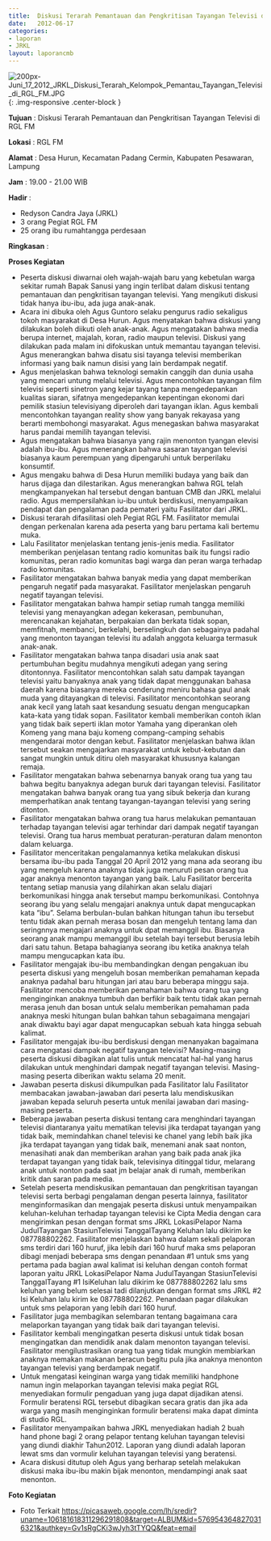 ```yaml
---	
title: 	Diskusi Terarah Pemantauan dan Pengkritisan Tayangan Televisi di RGL FM
date: 	2012-06-17
categories:	
- laporan	
- JRKL	
layout: laporancmb	
---	
```

	
![200px-Juni_17_2012_JRKL_Diskusi_Terarah_Kelompok_Pemantau_Tayangan_Televisi_di_RGL_FM.JPG](/uploads/200px-Juni_17_2012_JRKL_Diskusi_Terarah_Kelompok_Pemantau_Tayangan_Televisi_di_RGL_FM.JPG){: .img-responsive .center-block }	
	
**Tujuan** :	Diskusi Terarah Pemantauan dan Pengkritisan Tayangan Televisi di RGL FM
	
**Lokasi** :	RGL FM
	
**Alamat** : 	Desa Hurun, Kecamatan Padang Cermin, Kabupaten Pesawaran, Lampung
	
**Jam** :	19.00 - 21.00 WIB
	
**Hadir** :	
*	Redyson Candra Jaya (JRKL)
*	3 orang Pegiat RGL FM
*	25 orang ibu rumahtangga perdesaan

**Ringkasan** :

**Proses Kegiatan**
*	Peserta diskusi diwarnai oleh wajah-wajah baru yang kebetulan warga sekitar rumah Bapak Sanusi yang ingin terlibat dalam diskusi tentang pemantauan dan pengkritisan tayangan televisi. Yang mengikuti diskusi tidak hanya ibu-ibu, ada juga anak-anak.
*	Acara ini dibuka oleh Agus Guntoro selaku pengurus radio sekaligus tokoh masyarakat di Desa Hurun. Agus menyatakan bahwa diskusi yang dilakukan boleh diikuti oleh anak-anak. Agus mengatakan bahwa media berupa internet, majalah, koran, radio maupun televisi. Diskusi yang dilakukan pada malam ini difokuskan untuk memantau tayangan televisi. Agus menerangkan bahwa disatu sisi tayanga televisi memberikan informasi yang baik namun disisi yang lain berdampak negatif.
*	Agus menjelaskan bahwa teknologi semakin canggih dan dunia usaha yang mencari untung melalui televisi. Agus mencontohkan tayangan film televisi seperti sinetron yang kejar tayang tanpa mengedepankan kualitas siaran, sifatnya mengedepankan kepentingan ekonomi dari pemilik stasiun televisiyang diperoleh dari tayangan iklan. Agus kembali mencontohkan tayangan reality show yang banyak rekayasa yang berarti membohongi masyarakat. Agus menegaskan bahwa masyarakat harus pandai memilih tayangan televisi.
*	Agus mengatakan bahwa biasanya yang rajin menonton tyangan elevisi adalah ibu-ibu. Agus menerangkan bahwa sasaran tayangan televisi biasanya kaum perempuan yang dipengaruhi untuk berperilaku konsumtif.
*	Agus mengaku bahwa di Desa Hurun memiliki budaya yang baik dan harus dijaga dan dilestarikan. Agus menerangkan bahwa RGL telah mengkampanyekan hal tersebut dengan bantuan CMB dan JRKL melalui radio. Agus mempersilahkan iu-ibu untuk berdiskusi, menyampaikan pendapat dan pengalaman pada pemateri yaitu Fasilitator dari JRKL.
*	Diskusi terarah difasilitasi oleh Pegiat RGL FM. Fasilitator memulai dengan perkenalan karena ada peserta yang baru pertama kali bertemu muka.
*	Lalu Fasilitator menjelaskan tentang jenis-jenis media. Fasilitator memberikan penjelasan tentang radio komunitas baik itu fungsi radio komunitas, peran radio komunitas bagi warga dan peran warga terhadap radio komunitas.
*	Fasilitator mengatakan bahwa banyak media yang dapat memberikan pengaruh negatif pada masyarakat. Fasilitator menjelaskan pengaruh negatif tayangan televisi.
*	Fasilitator mengatakan bahwa hampir setiap rumah tangga memiliki televisi yang menayangkan adegan kekerasan, pembunuhan, merencanakan kejahatan, berpakaian dan berkata tidak sopan, memfitnah, membanci, berkelahi, berselingkuh dan sebagainya padahal yang menonton tayangan televisi itu adalah anggota keluarga termasuk anak-anak.
*	Fasilitator mengatakan bahwa tanpa disadari usia anak saat pertumbuhan begitu mudahnya mengikuti adegan yang sering ditontonnya. Fasilitator mencontohkan salah satu dampak tayangan televisi yaitu banyaknya anak yang tidak dapat menggunakan bahasa daerah karena biasanya mereka cenderung meniru bahasa gaul anak muda yang ditayangkan di televisi. Fasilitator mencontohkan seorang anak kecil yang latah saat kesandung sesuatu dengan mengucapkan kata-kata yang tidak sopan. Fasilitator kembali memberikan contoh iklan yang tidak baik seperti iklan motor Yamaha yang diperankan oleh Komeng yang mana baju komeng compang-camping sehabis mengendarai motor dengan kebut. Fasilitator menjelaskan bahwa iklan tersebut seakan mengajarkan masyarakat untuk kebut-kebutan dan sangat mungkin untuk ditiru oleh masyarakat khususnya kalangan remaja.
*	Fasilitator mengatakan bahwa sebenarnya banyak orang tua yang tau bahwa begitu banyaknya adegan buruk dari tayangan televisi. Fasilitator mengatakan bahwa banyak orang tua yang sibuk bekerja dan kurang memperhatikan anak tentang tayangan-tayangan televisi yang sering ditonton.
*	Fasilitator mengatakan bahwa orang tua harus melakukan pemantauan terhadap tayangan televisi agar terhindar dari dampak negatif tayangan televisi. Orang tua harus membuat peraturan-peraturan dalam menonton dalam keluarga.
*	Fasilitator menceritakan pengalamannya ketika melakukan diskusi bersama ibu-ibu pada Tanggal 20 April 2012 yang mana ada seorang ibu yang mengeluh karena anaknya tidak juga menuruti pesan orang tua agar anaknya menonton tayangan yang baik. Lalu Fasilitator bercerita tentang setiap manusia yang dilahirkan akan selalu diajari berkomunikasi hingga anak tersebut mampu berkomunikasi. Contohnya seorang ibu yang selalu mengajari anaknya untuk dapat mengucapkan kata “ibu”. Selama berbulan-bulan bahkan hitungan tahun ibu tersebut tentu tidak akan pernah merasa bosan dan mengeluh tentang lama dan seringnnya mengajari anaknya untuk dpat memanggil ibu. Biasanya seorang anak mampu memanggil ibu setelah bayi tersebut berusia lebih dari satu tahun. Betapa bahagianya seorang ibu ketika anaknya telah mampu mengucapkan kata ibu.
*	Fasilitator mengajak ibu-ibu membandingkan dengan pengakuan ibu peserta diskusi yang mengeluh bosan memberikan pemahaman kepada anaknya padahal baru hitungan jari atau baru beberapa minggu saja. Fasilitator mencoba memberikan pemahaman bahwa orang tua yang menginginkan anaknya tumbuh dan berfikir baik tentu tidak akan pernah merasa jenuh dan bosan untuk selalu memberikan pemahaman pada anaknya meski hitungan bulan bahkan tahun sebagaimana mengajari anak diwaktu bayi agar dapat mengucapkan sebuah kata hingga sebuah kalimat.
*	Fasilitator mengajak ibu-ibu berdiskusi dengan menanyakan bagaimana cara mengatasi dampak negatif tayangan televisi? Masing-masing peserta diskusi dibagikan alat tulis untuk mencatat hal-hal yang harus dilakukan untuk menghindari dampak negatif tayangan televisi. Masing-masing peserta diberikan waktu selama 20 menit.
*	Jawaban peserta diskusi dikumpulkan pada Fasilitator lalu Fasilitator membacakan jawaban-jawaban dari peserta lalu mendiskusikan jawaban kepada seluruh peserta untuk menilai jawaban dari masing-masing peserta.
*	Beberapa jawaban peserta diskusi tentang cara menghindari tayangan televisi diantaranya yaitu mematikan televisi jika terdapat tayangan yang tidak baik, memindahkan chanel televisi ke chanel yang lebih baik jika jika terdapat tayangan yang tidak baik, menemani anak saat nonton, menasihati anak dan memberikan arahan yang baik pada anak jika terdapat tayangan yang tidak baik, televisinya ditinggal tidur, melarang anak untuk nonton pada saat jm belajar anak di rumah, memberikan kritik dan saran pada media.
*	Setelah peserta mendiskusikan pemantauan dan pengkritisan tayangan televisi serta berbagi pengalaman dengan peserta lainnya, fasilitator menginformasikan dan mengajak peserta diskusi untuk menyampaikan keluhan-keluhan terhadap tayangan televisi ke Cipta Media dengan cara mengirimkan pesan dengan format sms JRKL <spasi> LokasiPelapor <spasi> Nama <spasi> JudulTayangan <spasi> StasiunTelevisi <spasi> TanggalTayang <spasi> Keluhan lalu dikirim ke 087788802262. Fasilitator menjelaskan bahwa dalam sekali pelaporan sms terdiri dari 160 huruf, jika lebih dari 160 huruf maka sms pelaporan dibagi menjadi beberapa sms dengan penandaan #1 untuk sms yang pertama pada bagian awal kalimat isi keluhan dengan contoh format laporan yaitu JRKL <spasi> LokasiPelapor <spasi> Nama <spasi> JudulTayangan <spasi> StasiunTelevisi <spasi> TanggalTayang <spasi> #1 IsiKeluhan lalu dikirim ke 087788802262 lalu sms keluhan yang belum selesai tadi dilanjutkan dengan format sms JRKL <spasi> #2 Isi Keluhan lalu kirim ke 087788802262. Penandaan pagar dilakukan untuk sms pelaporan yang lebih dari 160 huruf.
*	Fasilitator juga membagikan selembaran tentang bagaimana cara melaporkan tayangan yang tidak baik dari tayangan televisi.
*	Fasilitator kembali mengingatkan peserta diskusi untuk tidak bosan mengingatkan dan mendidik anak dalam menonton tayangan televisi. Fasilitator mengilustrasikan orang tua yang tidak mungkin membiarkan anaknya memakan makanan beracun begitu pula jika anaknya menonton tayangan televisi yang berdampak negatif.
*	Untuk mengatasi keinginan warga yang tidak memiliki handphone namun ingin melaporkan tayangan televisi maka pegiat RGL menyediakan formulir pengaduan yang juga dapat dijadikan atensi. Formulir beratensi RGL tersebut dibagikan secara gratis dan jika ada warga yang masih menginginkan formulir beratensi maka dapat diminta di studio RGL.
*	Fasilitator menyampaikan bahwa JRKL menyediakan hadiah 2 buah hand phone bagi 2 orang pelapor tentang keluhan tayangan televisi yang diundi diakhir Tahun2012. Laporan yang diundi adalah laporan lewat sms dan vormulir keluhan tayangan televisi yang beratensi.
*	Acara diskusi ditutup oleh Agus yang berharap setelah melakukan diskusi maka ibu-ibu makin bijak menonton, mendampingi anak saat menonton.

**Foto Kegiatan**
*	Foto Terkait https://picasaweb.google.com/lh/sredir?uname=106181618311296291808&target=ALBUM&id=5769543648270316321&authkey=Gv1sRgCKi3wJyh3tTYQQ&feat=email
